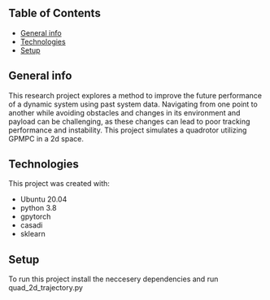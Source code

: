 ## Table of Contents
* [General info](#general-info)
* [Technologies](#technologies)
* [Setup](#setup)

## General info
This research project explores a method to improve the future performance of a dynamic system using past system data. 
Navigating from one point to another while avoiding obstacles and changes in its environment and payload can be challenging, as these changes can lead to poor tracking performance and instability. This project simulates a quadrotor utilizing GPMPC in a 2d space.

## Technologies
This project was created with:
* Ubuntu 20.04
* python 3.8
* gpytorch
* casadi
* sklearn

## Setup
To run this project install the neccesery dependencies and run quad_2d_trajectory.py
